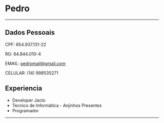 # Pedro

---

## Dados Pessoais

CPF: 654.937.131-22

RG: 64.844.010-4

EMAIL: pedromail@gmail.com

CELULAR: (14) 998535271

## Experiencia

- Developer Jacto
- Tecnico de Informática - Anjinhos Presentes
- Programador 
---

